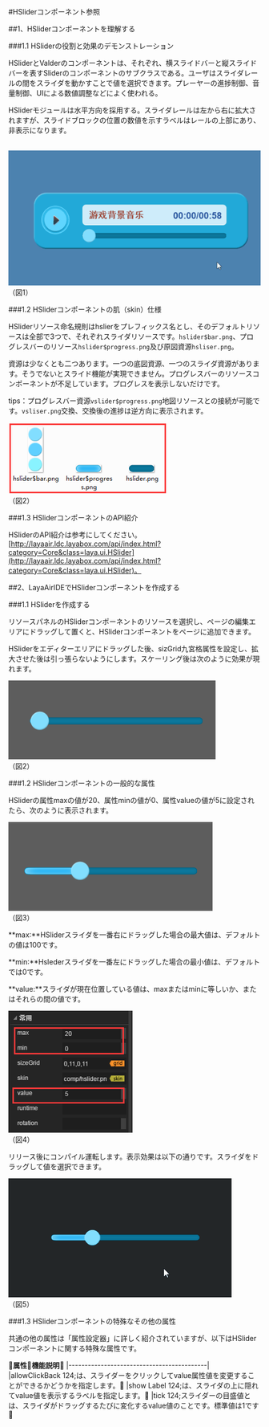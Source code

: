 #HSliderコンポーネント参照



##1、HSliderコンポーネントを理解する

###1.1 HSliderの役割と効果のデモンストレーション

HSliderとValderのコンポーネントは、それぞれ、横スライドバーと縦スライドバーを表すSliderのコンポーネントのサブクラスである。ユーザはスライダレールの間をスライダを動かすことで値を選択できます。プレーヤーの進捗制御、音量制御、UIによる数値調整などによく使われる。

HSliderモジュールは水平方向を採用する。スライダレールは左から右に拡大されますが、スライドブロックの位置の数値を示すラベルはレールの上部にあり、非表示になります。



​      ![图片1.gif](img/1.gif)<br/>
（図1）



###1.2 HSliderコンポーネントの肌（skin）仕様

HSliderリソース命名規則はhslierをプレフィックス名とし、そのデフォルトリソースは全部で3つで、それぞれスライダリソースです。`hslider$bar.png`、プログレスバーのリソース`hslider$progress.png`及び原図資源`hsliser.png`。

資源は少なくとも二つあります。一つの底図資源、一つのスライダ資源があります。そうでないとスライド機能が実現できません。プログレスバーのリソースコンポーネントが不足しています。プログレスを表示しないだけです。

tips：プログレスバー資源`vslider$progress.png`地図リソースとの接続が可能です。`vsliser.png`交換、交換後の進捗は逆方向に表示されます。

![图片0.png](img/1.png)<br/>
（図2）



###1.3 HSliderコンポーネントのAPI紹介

HSliderのAPI紹介は参考にしてください。[http://layaair.ldc.layabox.com/api/index.html?category=Core&class=laya.ui.HSlider](http://layaair.ldc.layabox.com/api/index.html?category=Core&class=laya.ui.HSlider)。



##2、LayaAirIDEでHSliderコンポーネントを作成する

###1.1 HSliderを作成する

リソースパネルのHSliderコンポーネントのリソースを選択し、ページの編集エリアにドラッグして置くと、HSliderコンポーネントをページに追加できます。

HSliderをエディターエリアにドラッグした後、sizGrid九宮格属性を設定し、拡大させた後は引っ張らないようにします。スケーリング後は次のように効果が現れます。

​![图片2.png](img/2.png)<br/>
（図2）

###1.2 HSliderコンポーネントの一般的な属性

HSliderの属性maxの値が20、属性minの値が0、属性valueの値が5に設定されたら、次のように表示されます。

​![图片3.png](img/3.png)<br/>
（図3）

**max:**HSliderスライダを一番右にドラッグした場合の最大値は、デフォルトの値は100です。

**min:**Hslederスライダを一番左にドラッグした場合の最小値は、デフォルトでは0です。

**value:**スライダが現在位置している値は、maxまたはminに等しいか、またはそれらの間の値です。

​![图片4.png](img/4.png)<br/>
（図4）

リリース後にコンパイル運転します。表示効果は以下の通りです。スライダをドラッグして値を選択できます。

​![图片5.gif](img/5.gif)<br/>
（図5）



###1.3 HSliderコンポーネントの特殊なその他の属性

共通の他の属性は「属性設定器」に詳しく紹介されていますが、以下はHSliderコンポーネントに関する特殊な属性です。

𞓜**属性**𞓜**機能説明**𞓜
|-------------------------------------------|
|allowClickBack 124;は、スライダーをクリックしてvalue属性値を変更することができるかどうかを指定します。𞓜
|show Label 124;は、スライダの上に隠れてvalue値を表示するラベルを指定します。𞓜
|tick 124;スライダーの目盛値とは、スライダがドラッグするたびに変化するvalue値のことです。標準値は1です𞓜


 

